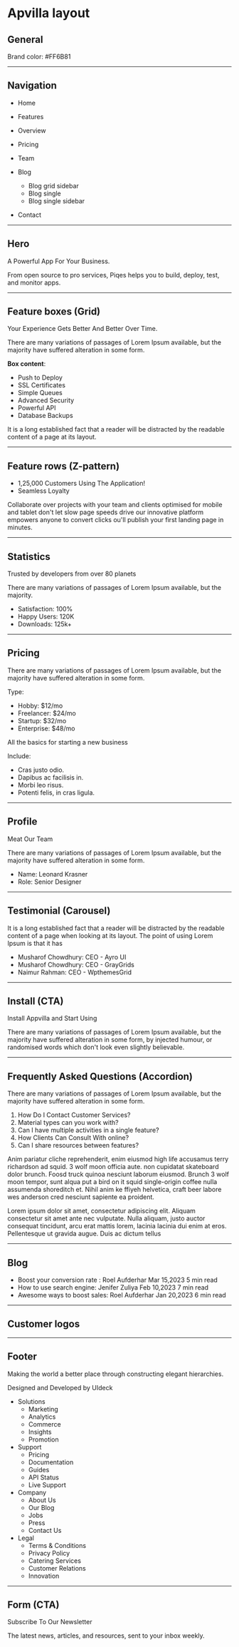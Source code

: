 # Apvilla layout

## General

Brand color: #FF6B81

---

## Navigation

[comment]: Fbin

- Home
- Features
- Overview
- Pricing
- Team
- Blog

  - Blog grid sidebar
  - Blog single
  - Blog single sidebar

- Contact

---

## Hero

[comment]: Demo

A Powerful App For Your Business.

From open source to pro services, Piqes helps you to build, deploy, test, and monitor apps.

---

## Feature boxes (Grid)

[comment]: Demo

Your Experience Gets Better And Better Over Time.

There are many variations of passages of Lorem Ipsum available, but the majority have suffered alteration in some form.

**Box content**:

- Push to Deploy
- SSL Certificates
- Simple Queues
- Advanced Security
- Powerful API
- Database Backups

It is a long established fact that a reader will be distracted by the readable content of a page at its layout.

---

## Feature rows (Z-pattern)

[comment]: Fbin

- 1,25,000 Customers Using The Application!
- Seamless Loyalty

Collaborate over projects with your team and clients optimised for mobile and tablet don't let slow page speeds drive our innovative platform empowers anyone to convert clicks ou'll publish your first landing page in minutes.

---

## Statistics

[comment]: Demo

Trusted by developers from over 80 planets

There are many variations of passages of Lorem Ipsum available, but the majority.

- Satisfaction: 100%
- Happy Users: 120K
- Downloads: 125k+

---

## Pricing

[comment]: Fbin

There are many variations of passages of Lorem Ipsum available, but the majority have suffered alteration in some form.

Type:

- Hobby: $12/mo
- Freelancer: $24/mo
- Startup: $32/mo
- Enterprise: $48/mo

All the basics for starting a new business

Include:

- Cras justo odio.
- Dapibus ac facilisis in.
- Morbi leo risus.
- Potenti felis, in cras ligula.

---

## Profile

[comment]: Demo

Meat Our Team

There are many variations of passages of Lorem Ipsum available, but the majority have suffered alteration in some form.

- Name: Leonard Krasner
- Role: Senior Designer

---

## Testimonial (Carousel)

[comment]: Demo

It is a long established fact that a reader will be distracted by the readable content of a page when looking at its layout. The point of using Lorem Ipsum is that it has

- Musharof Chowdhury: CEO - Ayro UI
- Musharof Chowdhury: CEO - GrayGrids
- Naimur Rahman: CEO - WpthemesGrid

---

## Install (CTA)

[comment]: Fbin

Install Appvilla and Start Using

There are many variations of passages of Lorem Ipsum available, but the majority have suffered alteration in some form, by injected humour, or randomised words which don't look even slightly believable.

---

## Frequently Asked Questions (Accordion)

[comment]: Fbin

There are many variations of passages of Lorem Ipsum available, but the majority have suffered alteration in some form.

1. How Do I Contact Customer Services?
2. Material types can you work with?
3. Can I have multiple activities in a single feature?
4. How Clients Can Consult With online?
5. Can I share resources between
   features?

Anim pariatur cliche reprehenderit, enim eiusmod high life accusamus terry richardson ad squid. 3 wolf moon officia aute. non cupidatat skateboard dolor brunch. Foosd truck quinoa nesciunt laborum eiusmod. Brunch 3 wolf moon tempor, sunt alqua put a bird on it squid single-origin coffee nulla assumenda shoreditch et. Nihil anim ke ffiyeh helvetica, craft beer labore wes anderson cred nesciunt sapiente ea proident.

Lorem ipsum dolor sit amet, consectetur adipiscing elit. Aliquam consectetur sit amet ante nec vulputate. Nulla aliquam, justo auctor consequat tincidunt, arcu erat mattis lorem, lacinia lacinia dui enim at eros. Pellentesque ut gravida augue. Duis ac dictum tellus

---

## Blog

[comment]: Demo

- Boost your conversion rate : Roel Aufderhar Mar 15,2023 5 min read
- How to use search engine: Jenifer Zuliya Feb 10,2023 7 min read
- Awesome ways to boost sales: Roel Aufderhar Jan 20,2023 6 min read

---

## Customer logos

[comment]: Demo

---

## Footer

[comment]: Fbin

Making the world a better place through constructing elegant hierarchies.

Designed and Developed by UIdeck

- Solutions
  - Marketing
  - Analytics
  - Commerce
  - Insights
  - Promotion
- Support
  - Pricing
  - Documentation
  - Guides
  - API Status
  - Live Support
- Company
  - About Us
  - Our Blog
  - Jobs
  - Press
  - Contact Us
- Legal
  - Terms & Conditions
  - Privacy Policy
  - Catering Services
  - Customer Relations
  - Innovation

---

## Form (CTA)

[comment]: Fbin

Subscribe To Our Newsletter

The latest news, articles, and resources, sent to your inbox weekly.
